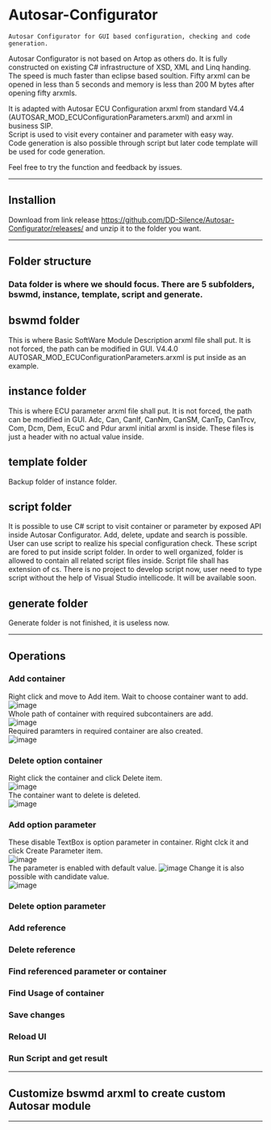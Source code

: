 # Autosar-Configurator
    Autosar Configurator for GUI based configuration, checking and code generation.  
Autosar Configurator is not based on Artop as others do. It is fully constructed on existing C# infrastructure of XSD, XML and Linq handing. The speed is much faster than eclipse based soultion. Fifty arxml can be opened in less than 5 seconds and memory is less than 200 M bytes after opening fifty arxmls.

It is adapted with Autosar ECU Configuration arxml from standard V4.4 (AUTOSAR_MOD_ECUConfigurationParameters.arxml) and arxml in business SIP.  
Script is used to visit every container and parameter with easy way.  
Code generation is also possible through script but later code template will be used for code generation.  

Feel free to try the function and feedback by issues.

---
## Installion
Download from link release https://github.com/DD-Silence/Autosar-Configurator/releases/ and unzip it to the folder you want.

---
## Folder structure
### Data folder is where we should focus. There are 5 subfolders, bswmd, instance, template, script and generate.
## bswmd folder
This is where Basic SoftWare Module Description arxml file shall put. It is not forced, the path can be modified in GUI.  V4.4.0 AUTOSAR_MOD_ECUConfigurationParameters.arxml is put inside as an example.
## instance folder
This is where ECU parameter arxml file shall put. It is not forced, the path can be modified in GUI. Adc, Can, CanIf, CanNm, CanSM, CanTp, CanTrcv, Com, Dcm, Dem, EcuC and Pdur arxml initial arxml is inside. These files is just a header with no actual value inside.
## template folder
Backup folder of instance folder.
## script folder
It is possible to use C# script to visit container or parameter by exposed API inside Autosar Configurator. Add, delete, update and search is possible. User can use script to realize his special configuration check. These script are fored to put inside script folder. In order to well organized, folder is allowed to contain all related script files inside. Script file shall has extension of cs. There is no project to develop script now, user need to type script without the help of Visual Studio intellicode. It will be available soon. 
## generate folder
Generate folder is not finished, it is useless now.

---
## Operations
### Add container
Right click and move to Add item. Wait to choose container want to add.  
![image](https://user-images.githubusercontent.com/101047683/157063201-78ee49da-be98-407b-9018-34953f55fc66.png)  
Whole path of container with required subcontainers are add.  
![image](https://user-images.githubusercontent.com/101047683/157063599-33fa39f2-a04a-4a90-98f3-2ff89ed1ce79.png)  
Required paramters in required container are also created.  
![image](https://user-images.githubusercontent.com/101047683/157065217-9cf4e6ca-cb72-47ae-bf62-4744536ae50f.png)  

### Delete option container
Right click the container and click Delete item.  
![image](https://user-images.githubusercontent.com/101047683/157065792-090ab999-6b6b-41b9-aafb-4ba18b448aba.png)  
The container want to delete is deleted.  
![image](https://user-images.githubusercontent.com/101047683/157066041-8a9414cf-b3db-475c-899a-8ed1ae8db932.png)  

### Add option parameter
These disable TextBox is option parameter in container. Right clck it and click Create Parameter item.  
![image](https://user-images.githubusercontent.com/101047683/157066652-97e2267c-a068-42b2-9bc6-5de789bdf994.png)  
The parameter is enabled with default value.
![image](https://user-images.githubusercontent.com/101047683/157067230-93c0f28e-6d8e-4bab-99e4-a0a5bd22751c.png)
Change it is also possible with candidate value.  
![image](https://user-images.githubusercontent.com/101047683/157067403-b9c6fc5c-08cc-4f32-95da-4e2d8934d005.png)  

### Delete option parameter

### Add reference

### Delete reference

### Find referenced parameter or container

### Find Usage of container

### Save changes

### Reload UI

### Run Script and get result

---
## Customize bswmd arxml to create custom Autosar module

---

